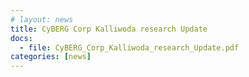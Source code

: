 ```yaml
---
# layout: news
title: CyBERG Corp Kalliwoda research Update
docs:
  - file: CyBERG_Corp_Kalliwoda_research_Update.pdf
categories: [news]
---
```

